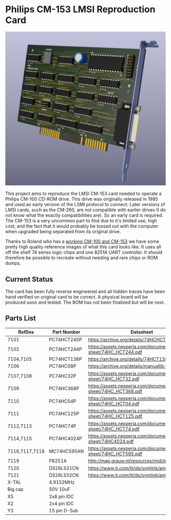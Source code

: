 # Philips CM-153 LMSI Reproduction Card

![A 3d render of the board](EDA/card-render-partial.png "A render of the clone PCB")
 
This project aims to reproduce the LMSI CM-153 card needed to operate a Philips CM-100 CD-ROM drive. This drive was originally released in 1985 and used an early version of the LSMI protocol to connect. Later versions of LMSI cards, such as the CM-260, are not compatible with earlier drives (I do not know what the exactly compatibilities are). So an early card is required. The CM-153 is a very uncommon part to find due to it's limited use, high cost, and the fact that it would probably be tossed out with the computer when upgraded being separated from its original drive.

Thanks to Roland who has a [working CM-100 and CM-153](https://www.youtube.com/watch?v=fj-uSWg0LOY) we have some pretty high quality reference images of what this card looks like. It uses all off the shelf 74 series logic chips and one 8251A UART controller. It should therefore be possible to recreate without needing and rare chips or ROM dumps.

## Current Status

The card has been fully reverse engineered and all hidden traces have been hand verified on original card to be correct. A physical board will be produced soon and tested. The BOM has not been finalized but will be next.

## Parts List
|RefDes|Part Number| Datasheet|
--- | --- | ---|
|7101|PC74HCT245P|https://archive.org/details/74HCHCT245|
|7102|PC74HCT244P|https://assets.nexperia.com/documents/data-sheet/74HC_HCT244.pdf|
|7104,7105|PC74HCT138P|https://archive.org/details/74HCT138|
|7106|PC74HC08P|https://archive.org/details/manuallib-id-2654066|
|7107,7108|PC74HC32P|https://assets.nexperia.com/documents/data-sheet/74HC_HCT32.pdf|
|7109|PC74HC368P|https://assets.nexperia.com/documents/data-sheet/74HC_HCT368.pdf|
|7110|PC74HC04P|https://assets.nexperia.com/documents/data-sheet/74HC_HCT04.pdf|
|7111|PC74HC125P|https://assets.nexperia.com/documents/data-sheet/74HC_HCT125.pdf|
|7112,7113|PC74HC74P|https://assets.nexperia.com/documents/data-sheet/74HC_HCT74.pdf|
|7114,7115|PC74HC4024P|https://assets.nexperia.com/documents/data-sheet/74HC4024.pdf|
|7116,7117,7118|MC74HC595AN|https://assets.nexperia.com/documents/data-sheet/74HC_HCT595.pdf|
|7119|P8251A|http://map.grauw.nl/resources/midi/intel_8251.pdf|
|7120|DS26LS31CN|https://www.ti.com/lit/ds/symlink/am26ls31.pdf|
|7121|DS26LS32CN|https://www.ti.com/lit/ds/symlink/am26ls32am.pdf|
|X-TAL|4.9152MHz||
|Big cap|50V 10uF||
|X5|2x8 pin IDC||
|X2|2x4 pin IDC||
|Y3|15 pin D-Sub||
